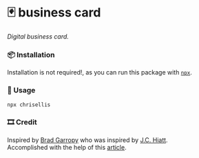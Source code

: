 # 🃏 business card

_Digital business card._


### 📦 Installation

Installation is not required!, as you can run this package with [`npx`][npx].

### 🥑 Usage

```
npx chrisellis
```

### 🎞 Credit

Inspired by [Brad Garropy][bg] who was inspired by [J.C. Hiatt][jc].  
Accomplished with the help of this [article][article].

[bg]: https://bradgarropy.com/
[npx]: https://npmjs.com/package/npx
[jc]: https://twitter.com/jchiatt/status/1251700185840918531
[article]: https://medium.com/@natterstefan/how-to-create-your-personal-npm-business-card-816dfc66ca8

